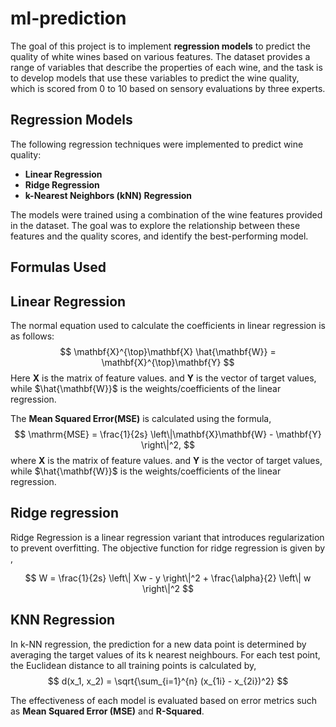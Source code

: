 # ml-prediction

The goal of this project is to implement **regression models** to predict the quality of white wines based on various features. The dataset provides a range of variables that describe the properties of each wine, and the task is to develop models that use these variables to predict the wine quality, which is scored from 0 to 10 based on sensory evaluations by three experts.

## Regression Models

The following regression techniques were implemented to predict wine quality:
- **Linear Regression**
- **Ridge Regression**
- **k-Nearest Neighbors (kNN) Regression**

The models were trained using a combination of the wine features provided in the dataset. The goal was to explore the relationship between these features and the quality scores, and identify the best-performing model.

## Formulas Used

## Linear Regression

The normal equation used to calculate the coefficients in linear regression is as follows:
$$
\mathbf{X}^{\top}\mathbf{X} \hat{\mathbf{W}} = \mathbf{X}^{\top}\mathbf{Y}
$$
Here $\mathbf{X}$  is the matrix of feature values.
and $\mathbf{Y}$ is the vector of target values, while $\hat{\mathbf{W}}$ is the weights/coefficients of the linear regression.

The **Mean Squared Error(MSE)** is calculated using the formula,
$$
\mathrm{MSE} = \frac{1}{2s} \left\|\mathbf{X}\mathbf{W} - \mathbf{Y} \right\|^2,
$$
where $\mathbf{X}$  is the matrix of feature values.
and $\mathbf{Y}$ is the vector of target values, while $\hat{\mathbf{W}}$ is the weights/coefficients of the linear regression.

## Ridge regression

Ridge Regression is a linear regression variant that introduces regularization to prevent overfitting. The objective function for ridge regression is given by ,

$$ W = \frac{1}{2s} \left\| Xw - y \right\|^2 + \frac{\alpha}{2} \left\| w \right\|^2 $$

## KNN Regression

In k-NN regression, the prediction for a new data point is determined by averaging the target values of its k nearest neighbours. For each test point, the Euclidean distance to all training points is calculated by,
$$ d(x_1, x_2) = \sqrt{\sum_{i=1}^{n} (x_{1i} - x_{2i})^2} $$


The effectiveness of each model is evaluated based on error metrics such as **Mean Squared Error (MSE)** and **R-Squared**.
